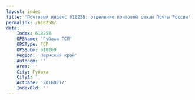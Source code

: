 ```yaml
---
layout: index
title: 'Почтовый индекс 618258: отделение почтовой связи Почты России'
permalink: /618258/
data:
    Index: 618258
    OPSName: 'Губаха ГСП'
    OPSType: ГСП
    OPSSubm: 618269
    Region: 'Пермский край'
    Autonom: ''
    Area: ''
    City: Губаха
    City1: ''
    ActDate: '20160217'
    IndexOld: ''
---
```

